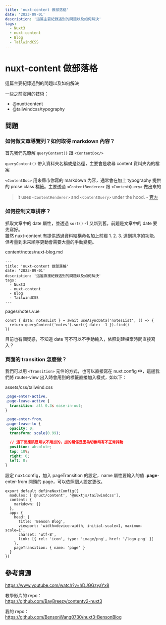 ```yaml
---
title: 'nuxt-content 做部落格'
date: '2023-09-01'
description: '這篇主要紀錄遇到的問題以及如何解決'
tags:
  - Nuxt3
  - nuxt-content
  - Blog
  - TailwindCSS
---
```


# nuxt-content 做部落格

這篇主要紀錄遇到的問題以及如何解決

一些之前沒用的技術：

- @nuxt/content
- @tailwindcss/typography

## 問題

### 如何做文章導覽列？如何取得 markdown 內容？

首先我們先暸解 `queryContent()` 跟 `<ContentDoc/>`

`queryContent()` 帶入資料夾名稱或是路徑，主要會是收尋 content 資料夾內的檔案

`<ContentDoc>` 用來縣市你寫的 markdown 內容，通常會在加上 typography 提供的 prose class 標籤。主要透過 `<ContentRenderer>` 跟 `<ContentQuery>` 做出來的

> It uses `<ContentRenderer>` and `<ContentQuery>` under the hood. - [官方](https://content.nuxtjs.org/api/components/content-doc)

### 如何控制文章排序？

抓取文章中的 date 屬性，並透過 `sort()` -1 又新到舊，前題是文章中的 date 要先寫好。<br>雖然 nuxt-content 有提供透過資料結構命名加上前綴 1. 2. 3. 達到排序的功能，但考量到未來順序更動會需要大量的手動變更。

content/notes/nuxt-blog.md

```
---
title: 'nuxt-content 做部落格'
date: '2023-09-01'
description: '這遍直接紀錄遇到的問題以及如何解決'
tags:
  - Nuxt3
  - nuxt-content
  - Blog
  - TailwindCSS
---
```

pages/notes.vue

```
const { data: notesList } = await useAsyncData('notesList', () => {
  return queryContent('notes').sort({ date: -1 }).find()
})
```

目前也有個疑惑，不知道 date 可不可以不手動輸入，依照創建檔案時間直接寫入？

### 頁面的 transition 怎麼做？

我們可以用 `<Transition>` 元件的方式，也可以直接寫在 nuxt.config 中，這邊我們將 router-view 出入時會用到的標籤直接加入樣式，如以下：

assets/css/tailwind.css

```css class='mt-0'
.page-enter-active,
.page-leave-active {
  transition: all 0.3s ease-in-out;
}

.page-enter-from,
.page-leave-to {
  opacity: 0;
  transform: scale(0.99);

  // 這下面應該是可以不用加的，加的關係是因為切換時有不正常抖動
  position: absolute;
  top: 10%;
  right: 0;
  left: 0;
}
```

設定 nuxt.config，加入 pageTransition 的設定，name 屬性要輸入的值 .**page**-enter-from 開頭的 page，可以依照個人設定更改。

```
export default defineNuxtConfig({
  modules: ['@nuxt/content', '@nuxtjs/tailwindcss'],
  content: {
    markdown: {}
  },
  app: {
    head: {
      title: 'Benson Blog',
      viewport: 'width=device-width, initial-scale=1, maximum-scale=1',
      charset: 'utf-8',
      link: [{ rel: 'icon', type: 'image/png', href: '/logo.png' }]
    },
    pageTransition: { name: 'page' }
  }
})
```

## 參考資源

https://www.youtube.com/watch?v=hDJGGzyaYx8

教學影片的 repo：<br>
https://github.com/BayBreezy/contentv2-nuxt3

我的 repo：<br>
https://github.com/BensonWang0730/nuxt3-BensonBlog
